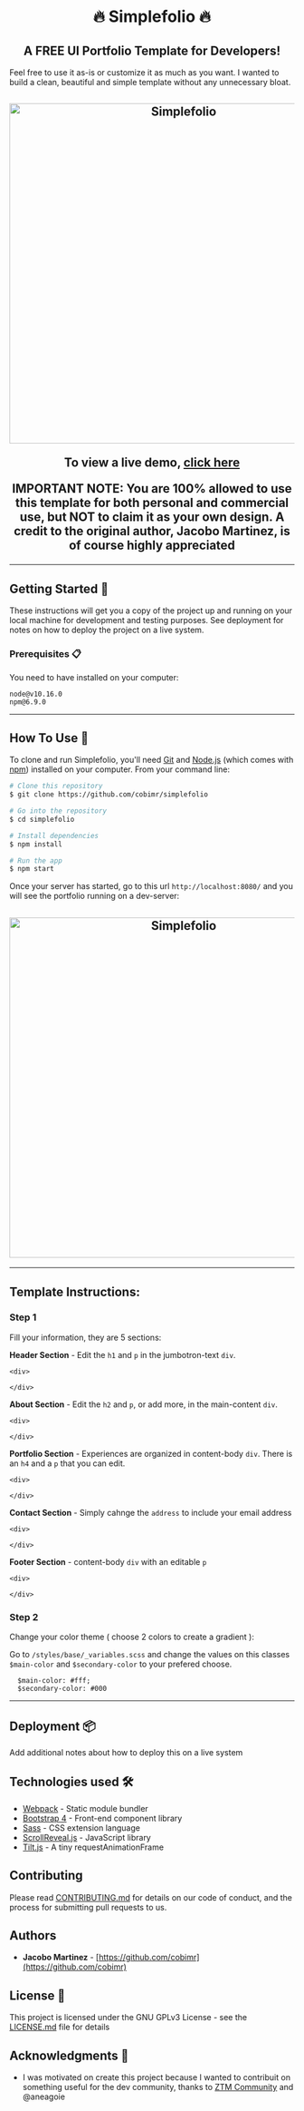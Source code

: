 <h1 align="center">
  🔥 Simplefolio 🔥
</h1>

<h2 align="center">
  A FREE UI Portfolio Template for Developers!
</h2>

Feel free to use it as-is or customize it as much as you want. I wanted to build a clean, beautiful and simple template without any unnecessary bloat.

<h2 align="center">
  <img src="https://github.com/cobimr/simplefolio/blob/master/examples/example.gif" alt="Simplefolio" width="600px"
</h2>

To view a live demo, **[click here](https://simplefolio.netlify.com/)**

**IMPORTANT NOTE:** You are 100% allowed to use this template for both personal and commercial use, but NOT to claim it as your own design. A credit to the original author, Jacobo Martinez, is of course highly appreciated

---

## Getting Started 🚀

These instructions will get you a copy of the project up and running on your local machine for development and testing purposes. See deployment for notes on how to deploy the project on a live system.

### Prerequisites 📋

You need to have installed on your computer:

```
node@v10.16.0
npm@6.9.0
```

---

## How To Use 🔧

To clone and run Simplefolio, you'll need [Git](https://git-scm.com) and [Node.js](https://nodejs.org/en/download/) (which comes with [npm](http://npmjs.com)) installed on your computer. From your command line:

```bash
# Clone this repository
$ git clone https://github.com/cobimr/simplefolio

# Go into the repository
$ cd simplefolio

# Install dependencies
$ npm install

# Run the app
$ npm start
```

Once your server has started, go to this url `http://localhost:8080/` and you will see the portfolio running on a dev-server:

<h2 align="center">
  <img src="https://github.com/cobimr/simplefolio/blob/master/examples/example.png" alt="Simplefolio" width="600px">
</h2>

---

## Template Instructions:

### Step 1

Fill your information, they are 5 sections:

**Header Section** - Edit the `h1` and `p` in the jumbotron-text `div`.

```
<div>

</div>
```

**About Section** - Edit the `h2` and `p`, or add more, in the main-content `div`.

```
<div>

</div>
```

**Portfolio Section** - Experiences are organized in content-body `div`. There is an `h4` and a `p` that you can edit.

```
<div>

</div>
```

**Contact Section** - Simply cahnge the `address` to include your email address

```
<div>

</div>
```

**Footer Section** - content-body `div` with an editable `p`

```
<div>

</div>
```

### Step 2

Change your color theme ( choose 2 colors to create a gradient ):

Go to `/styles/base/_variables.scss` and change the values on this classes `$main-color` and `$secondary-color` to your prefered choose.

```
  $main-color: #fff;
  $secondary-color: #000
```

---

## Deployment 📦

Add additional notes about how to deploy this on a live system

## Technologies used 🛠️

- [Webpack](https://webpack.js.org/concepts/) - Static module bundler
- [Bootstrap 4](https://getbootstrap.com/docs/4.3/getting-started/introduction/) - Front-end component library
- [Sass](https://sass-lang.com/documentation) - CSS extension language
- [ScrollReveal.js](https://scrollrevealjs.org/) - JavaScript library
- [Tilt.js](https://gijsroge.github.io/tilt.js/) - A tiny requestAnimationFrame

## Contributing

Please read [CONTRIBUTING.md](https://gist.github.com/PurpleBooth/b24679402957c63ec426) for details on our code of conduct, and the process for submitting pull requests to us.

## Authors

- **Jacobo Martinez** - [https://github.com/cobimr](https://github.com/cobimr)

## License 📄

This project is licensed under the GNU GPLv3 License - see the [LICENSE.md](LICENSE.md) file for details

## Acknowledgments 🎁

- I was motivated on create this project because I wanted to contribuit on something useful for the dev community, thanks to [ZTM Community](https://github.com/zero-to-mastery) and @aneagoie

